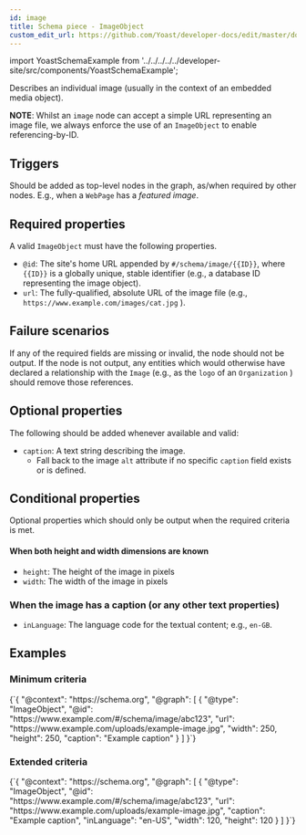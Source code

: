 ```yaml
---
id: image
title: Schema piece - ImageObject
custom_edit_url: https://github.com/Yoast/developer-docs/edit/master/docs/features/schema/pieces/image.md
---
```

import YoastSchemaExample from '../../../../../developer-site/src/components/YoastSchemaExample';

Describes an individual image (usually in the context of an embedded media object).

**NOTE**: Whilst an `image` node can accept a simple URL representing an image file, we always enforce the use of an `ImageObject` to enable referencing-by-ID. 

## Triggers
Should be added as top-level nodes in the graph, as/when required by other nodes. E.g., when a `WebPage` has a *featured image*.

## Required properties
A valid `ImageObject` must have the following properties.

* `@id`: The site's home URL appended by `#/schema/image/{{ID}}`, where `{{ID}}` is a globally unique, stable identifier (e.g., a database ID representing the image object).
* `url`: The fully-qualified, absolute URL of the image file (e.g., `https://www.example.com/images/cat.jpg` ).

## Failure scenarios

If any of the required fields are missing or invalid, the node should not be output.
If the node is not output, any entities which would otherwise have declared a relationship with the `Image` (e.g., as the `logo` of an `Organization` ) should remove those references.

## Optional properties
The following should be added whenever available and valid:

* `caption`: A text string describing the image.
	* Fall back to the image `alt` attribute if no specific `caption` field exists or is defined.

## Conditional properties
Optional properties which should only be output when the required criteria is met.

#### When both height and width dimensions are known

* `height`: The height of the image in pixels
* `width`: The width of the image in pixels

### When the image has a caption (or any other text properties)

* `inLanguage`: The language code for the textual content; e.g., `en-GB`.

## Examples
### Minimum criteria

<YoastSchemaExample>
{`{
      "@context": "https://schema.org",
      "@graph": [
          {
              "@type": "ImageObject",
              "@id": "https://www.example.com/#/schema/image/abc123",
              "url": "https://www.example.com/uploads/example-image.jpg",
              "width": 250,
              "height": 250,
              "caption": "Example caption"
          }
      ]
  }`}
</YoastSchemaExample>

### Extended criteria

<YoastSchemaExample>
{`{
      "@context": "https://schema.org",
      "@graph": [
          {
              "@type": "ImageObject",
              "@id": "https://www.example.com/#/schema/image/abc123",
              "url": "https://www.example.com/uploads/example-image.jpg",
              "caption": "Example caption",
              "inLanguage": "en-US",
              "width": 120,
              "height": 120
          }
      ]
  }`}
</YoastSchemaExample>
